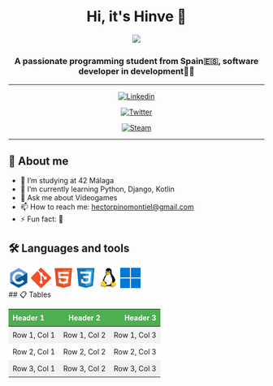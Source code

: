 <div id="head" align="center">
    <h1 align="center">Hi, it's Hinve 🫡</h1>
    <img src="https://media1.giphy.com/media/v1.Y2lkPTc5MGI3NjExemVzY2VkdHo0dHlhcXhvNXd1NWxhcml6dHBpa3M2NXZrMTlqaTlwYiZlcD12MV9pbnRlcm5hbF9naWZfYnlfaWQmY3Q9Zw/L3bj6t3opdeNddYCyl/giphy.webp" width="200" />
    <h3 align="center">A passionate programming student from Spain🇪🇸, software developer in development🧑‍🦯</h3>

---

</div>
<div id="badges" align="center">
    <a href="https://www.linkedin.com/in/h%C3%A9ctor-pino-montiel-02b47024a/">
        <img src="https://img.shields.io/badge/H%C3%A9ctor-blue?style=for-the-badge&logo=linkedin&logoColor=white" alt="Linkedin" />
    </a>
    <p></p>
    <a href="https://x.com/Hinve_">
        <img src="https://img.shields.io/badge/Hinve__-black?style=for-the-badge&logo=x&logoColor=white" alt="Twitter" />
    </a>
    <p></p>
    <a href="https://steamcommunity.com/id/hinve">
        <img src="https://img.shields.io/badge/hinve-301934?style=for-the-badge&logo=steam&logoColor=white" alt="Steam" />
    </a>
</div>

---
## 🧑 About me

- 📝 I’m studying at 42 Málaga
- 🌱 I’m currently learning Python, Django, Kotlin
- 💬 Ask me about Videogames
- 📫 How to reach me: hectorpinomontiel@gmail.com
- ⚡ Fun fact: 👺

## 🛠️ Languages and tools
<div id="Tools" align="left">
    <img src="https://github.com/devicons/devicon/blob/master/icons/c/c-original.svg" width="40" height="40"/>
    <img src="https://github.com/devicons/devicon/blob/master/icons/git/git-original.svg" width="40" height="40"/>
    <img src="https://github.com/devicons/devicon/blob/master/icons/html5/html5-original.svg" width="40" height="40"/>
    <img src="https://github.com/devicons/devicon/blob/master/icons/css3/css3-original.svg" width="40" height="40"/>
    <img src="https://github.com/devicons/devicon/blob/master/icons/linux/linux-original.svg" width="40" height="40"/>
    <img src="https://github.com/devicons/devicon/blob/master/icons/windows11/windows11-original.svg" width="40" height="40"/>
</div>
## 📋 Tables
<table>
  <thead>
    <tr>
      <th style="text-align: left; padding: 8px; background-color: #4CAF50; color: white;">Header 1</th>
      <th style="text-align: center; padding: 8px; background-color: #4CAF50; color: white;">Header 2</th>
      <th style="text-align: right; padding: 8px; background-color: #4CAF50; color: white;">Header 3</th>
    </tr>
  </thead>
  <tbody>
    <tr>
      <td style="padding: 8px; background-color: #f2f2f2;">Row 1, Col 1</td>
      <td style="text-align: center; padding: 8px; background-color: #f2f2f2;">Row 1, Col 2</td>
      <td style="text-align: right; padding: 8px; background-color: #f2f2f2;">Row 1, Col 3</td>
    </tr>
    <tr>
      <td style="padding: 8px;">Row 2, Col 1</td>
      <td style="text-align: center; padding: 8px;">Row 2, Col 2</td>
      <td style="text-align: right; padding: 8px;">Row 2, Col 3</td>
    </tr>
    <tr>
      <td style="padding: 8px; background-color: #f2f2f2;">Row 3, Col 1</td>
      <td style="text-align: center; padding: 8px; background-color: #f2f2f2;">Row 3, Col 2</td>
      <td style="text-align: right; padding: 8px; background-color: #f2f2f2;">Row 3, Col 3</td>
    </tr>
  </tbody>
</table>

